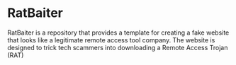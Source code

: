 # RatBaiter
RatBaiter is a repository that provides a template for creating a fake website that looks like a legitimate remote access tool company. The website is designed to trick tech scammers into downloading a Remote Access Trojan (RAT)
